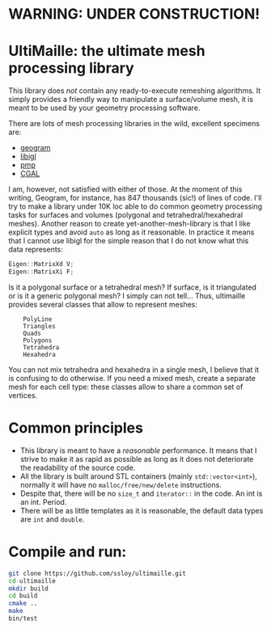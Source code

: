 # WARNING: UNDER CONSTRUCTION!

# UltiMaille: the ultimate mesh processing library
This library does *not* contain any ready-to-execute remeshing algorithms. It simply provides a friendly way to manipulate a surface/volume mesh, it is meant to be used by your geometry processing software.

There are lots of mesh processing libraries in the wild, excellent specimens are:
* [geogram](http://alice.loria.fr/software/geogram/doc/html/index.html)
* [libigl](https://github.com/libigl/libigl)
* [pmp](http://www.pmp-library.org/)
* [CGAL](https://www.cgal.org/)

I am, however, not satisfied with either of those. At the moment of this writing, Geogram, for instance, has 847 thousands (sic!) of lines of code.
I'll try to make a library under 10K loc able to do common geometry processing tasks for surfaces and volumes (polygonal and tetrahedral/hexahedral meshes).
Another reason to create yet-another-mesh-library is that I like explicit types and avoid `auto` as long as it reasonable.
In practice it means that I cannot use libigl for the simple reason that I do not know what this data represents:
```C++
Eigen::MatrixXd V;
Eigen::MatrixXi F;
```
Is it a polygonal surface or a tetrahedral mesh? If surface, is it triangulated or is it a generic polygonal mesh? I simply can not tell... Thus, ultimaille provides several classes that allow to represent meshes:
```
    PolyLine
    Triangles
    Quads
    Polygons
    Tetrahedra
    Hexahedra
```

You can not mix tetrahedra and hexahedra in a single mesh, I believe that it is confusing to do otherwise. If you need a mixed mesh, create a separate mesh for each cell type: these classes allow to share a common set of vertices.

# Common principles
* This library is meant to have a *reasonable* performance. It means that I strive to make it as rapid as possible as long as it does not deteriorate the readability of the source code.
* All the library is built around STL containers (mainly `std::vector<int>`), normally it will have no `malloc/free/new/delete` instructions.
* Despite that, there will be no `size_t` and `iterator::` in the code. An int is an int. Period.
* There will be as little templates as it is reasonable, the default data types are `int` and `double`.

# Compile and run:
```sh
git clone https://github.com/ssloy/ultimaille.git
cd ultimaille
mkdir build
cd build
cmake ..
make
bin/test
```

